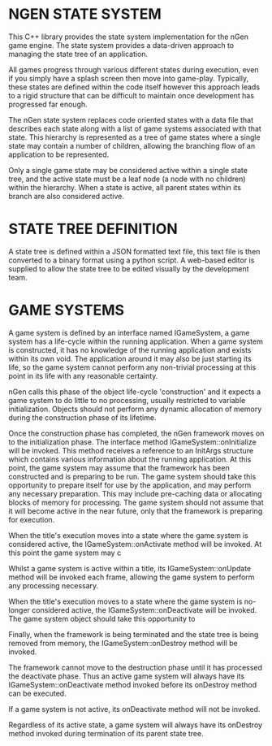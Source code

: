 NGEN STATE SYSTEM
=================
This C++ library provides the state system implementation for the nGen game engine. The state system provides
a data-driven approach to managing the state tree of an application.

All games progress through various different states during execution, even if you simply have a splash screen then
move into game-play. Typically, these states are defined within the code itself however this approach leads to
a rigid structure that can be difficult to maintain once development has progressed far enough.

The nGen state system replaces code oriented states with a data file that describes each state along with a list
of game systems associated with that state. This hierarchy is represented as a tree of game states where a single
state may contain a number of children, allowing the branching flow of an application to be represented.

Only a single game state may be considered active within a single state tree, and the active state must be a leaf
node (a node with no children) within the hierarchy. When a state is active, all parent states within its branch are
also considered active.

STATE TREE DEFINITION
=====================
A state tree is defined within a JSON formatted text file, this text file is then converted to a binary format using
a python script. A web-based editor is supplied to allow the state tree to be edited visually by the development team.

GAME SYSTEMS
============
A game system is defined by an interface named IGameSystem, a game system has a life-cycle within the running
application. When a game system is constructed, it has no knowledge of the running application and exists within
its own void. The application around it may also be just starting its life, so the game system cannot perform
any non-trivial processing at this point in its life with any reasonable certainty.

nGen calls this phase of the object life-cycle 'construction' and it expects a game system to do little to no
processing, usually restricted to variable initialization. Objects should not perform any dynamic allocation of
memory during the construction phase of its lifetime.
 
Once the construction phase has completed, the nGen framework moves on to the initialization phase. The interface
method IGameSystem::onInitialize will be invoked. This method receives a reference to an InitArgs structure which
contains various information about the running application. At this point, the game system may assume that the framework
has been constructed and is preparing to be run. The game system should take this opportunity to prepare itself for
use by the application, and may perform any necessary preparation. This may include pre-caching data or allocating
blocks of memory for processing. The game system should not assume that it will become active in the near future, only
that the framework is preparing for execution. 

When the title's execution moves into a state where the game system is considered active, the IGameSystem::onActivate
method will be invoked. At this point the game system may c

Whilst a game system is active within a title, its IGameSystem::onUpdate method will be invoked each frame,
allowing the game system to perform any processing necessary.

When the title's execution moves to a state where the game system is no-longer considered active, the
IGameSystem::onDeactivate will be invoked. The game system object should take this opportunity to

Finally, when the framework is being terminated and the state tree is being removed from memory, the
IGameSystem::onDestroy method will be invoked.

The framework cannot move to the destruction phase until it has processed the deactivate phase. Thus an active
game system will always have its IGameSystem::onDeactivate method invoked before its onDestroy method can be executed.

If a game system is not active, its onDeactivate method will not be invoked.

Regardless of its active state, a game system will always have its onDestroy method invoked during termination of
its parent state tree.